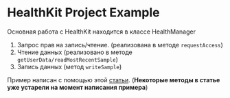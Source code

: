 # HealthKit Project Example

Основная работа с HealthKit находится в классе HealthManager

 1. Запрос прав на запись/чтение. (реализована в методе `requestAccess`)
 2. Чтение данных (реализовано в методе `getUserData/readMostRecentSample`)
 3. Запись данных (метод `writeSample`)

Пример написан с помощью этой [статьи](http://www.raywenderlich.com/86336/ios-8-healthkit-swift-getting-started).
(**Некоторые методы в статье уже устарели на момент написания примера**)
